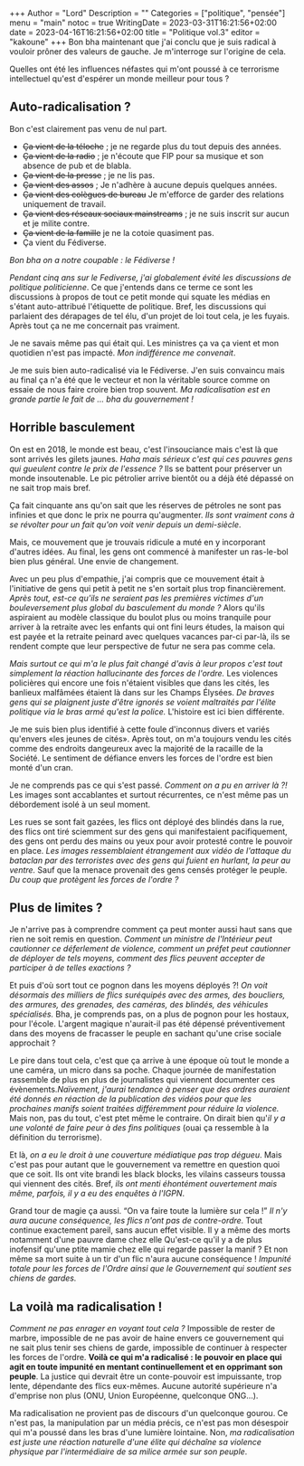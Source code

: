 +++
Author = "Lord"
Description = ""
Categories = ["politique", "pensée"]
menu = "main"
notoc = true
WritingDate = 2023-03-31T16:21:56+02:00
date = 2023-04-16T16:21:56+02:00
title = "Politique vol.3"
editor = "kakoune"
+++
Bon bha maintenant que j'ai conclu que je suis radical à vouloir prôner des valeurs de gauche.
Je m'interroge sur l'origine de cela.

Quelles ont été les influences néfastes qui m'ont poussé à ce terrorisme intellectuel qu'est d'espérer un monde meilleur pour tous ?

## Auto-radicalisation ?
Bon c'est clairement pas venu de nul part.

  - ~~Ça vient de la téloche~~ ; je ne regarde plus du tout depuis des années.
  - ~~Ça vient de la radio~~ ; je n'écoute que FIP pour sa musique et son absence de pub et de blabla.
  - ~~Ça vient de la presse~~ ; je ne lis pas.
  - ~~Ça vient des assos~~ ; Je n'adhère à aucune depuis quelques années.
  - ~~Ça vient des colègues de bureau~~ Je m'efforce de garder des relations uniquement de travail.
  - ~~Ça vient des réseaux sociaux mainstreams~~ ; je ne suis inscrit sur aucun et je milite contre.
  - ~~Ça vient de la famille~~ je ne la cotoie quasiment pas.
  - Ça vient du Fédiverse.

*Bon bha on a notre coupable : le Fédiverse !*

*Pendant cinq ans sur le Fediverse, j'ai globalement évité les discussions de politique politicienne*.
Ce que j'entends dans ce terme ce sont les discussions à propos de tout ce petit monde qui squate les médias en s'étant auto-attribué l'étiquette de politique.
Bref, les discussions qui parlaient des dérapages de tel élu, d'un projet de loi tout cela, je les fuyais.
Après tout ça ne me concernait pas vraiment.

Je ne savais même pas qui était qui.
Les ministres ça va ça vient et mon quotidien n'est pas impacté.
*Mon indifférence me convenait*.

Je me suis bien auto-radicalisé via le Fédiverse.
J'en suis convaincu mais au final ça n'a été que le vecteur et non la véritable source comme on essaie de nous faire croire bien trop souvent.
*Ma radicalisation est en grande partie le fait de … bha du gouvernement !*

## Horrible basculement
On est en 2018, le monde est beau, c'est l'insouciance mais c'est là que sont arrivés les gilets jaunes.
*Haha mais sérieux c'est qui ces pauvres gens qui gueulent contre le prix de l'essence ?*
Ils se battent pour préserver un monde insoutenable.
Le pic pétrolier arrive bientôt ou a déjà été dépassé on ne sait trop mais bref.

Ça fait cinquante ans qu'on sait que les réserves de pétroles ne sont pas infinies et que donc le prix ne pourra qu'augmenter.
*Ils sont vraiment cons à se révolter pour un fait qu'on voit venir depuis un demi-siècle*.

Mais, ce mouvement que je trouvais ridicule a muté en y incorporant d'autres idées.
Au final, les gens ont commencé à manifester un ras-le-bol bien plus général.
Une envie de changement.

Avec un peu plus d'empathie, j'ai compris que ce mouvement était à l'initiative de gens qui petit à petit ne s'en sortait plus trop financièrement.
*Après tout, est-ce qu'ils ne seraient pas les premières victimes d'un bouleversement plus global du basculement du monde ?*
Alors qu'ils aspiraient au modèle classique du boulot plus ou moins tranquile pour arriver à la retraite avec les enfants qui ont fini leurs études, la maison qui est payée et la retraite peinard avec quelques vacances par-ci par-là, ils se rendent compte que leur perspective de futur ne sera pas comme cela.

*Mais surtout ce qui m'a le plus fait changé d'avis à leur propos c'est tout simplement la réaction hallucinante des forces de l'ordre.*
Les violences policières qui encore une fois n'étaient visibles que dans les cités, les banlieux malfâmées étaient là dans sur les Champs Élysées.
*De braves gens qui se plaignent juste d'être ignorés se voient maltraités par l'élite politique via le bras armé qu'est la police.*
L'histoire est ici bien différente.

Je me suis bien plus identifié à cette foule d'inconnus divers et variés qu'envers «les jeunes de cités».
Après tout, on m'a toujours vendu les cités comme des endroits dangeureux avec la majorité de la racaille de la Société.
Le sentiment de défiance envers les forces de l'ordre est bien monté d'un cran.

Je ne comprends pas ce qui s'est passé.
*Comment on a pu en arriver là ?!*
Les images sont accablantes et surtout récurrentes, ce n'est même pas un débordement isolé à un seul moment.

Les rues se sont fait gazées, les flics ont déployé des blindés dans la rue, des flics ont tiré sciemment sur des gens qui manifestaient pacifiquement, des gens ont perdu des mains ou yeux pour avoir protesté contre le pouvoir en place.
*Les images ressemblaient étrangement aux vidéo de l'attaque du bataclan par des terroristes avec des gens qui fuient en hurlant, la peur au ventre.*
Sauf que la menace provenait des gens censés protéger le peuple.
*Du coup que protègent les forces de l'ordre ?*

## Plus de limites ?
Je n'arrive pas à comprendre comment ça peut monter aussi haut sans que rien ne soit remis en question.
*Comment un ministre de l'Intérieur peut cautionner ce déferlement de violence, comment un préfet peut cautionner de déployer de tels moyens, comment des flics peuvent accepter de participer à de telles exactions ?*

Et puis d'où sort tout ce pognon dans les moyens déployés ?!
*On voit désormais des milliers de flics suréquipés avec des armes, des boucliers, des armures, des grenades, des caméras, des blindés, des véhicules spécialisés.*
Bha, je comprends pas, on a plus de pognon pour les hostaux, pour l'école.
L'argent magique n'aurait-il pas été dépensé préventivement dans des moyens de fracasser le peuple en sachant qu'une crise sociale approchait ?

Le pire dans tout cela, c'est que ça arrive à une époque où tout le monde a une caméra, un micro dans sa poche.
Chaque journée de manifestation rassemble de plus en plus de journalistes qui viennent documenter ces évènements.*Naïvement, j'aurai tendance à penser que des ordres auraient été donnés en réaction de la publication des vidéos pour que les prochaines manifs soient traitées différemment pour réduire la violence.*
Mais non, pas du tout, c'est ptet même le contraire.
On dirait bien qu'*il y a une volonté de faire peur à des fins politiques* (ouai ça ressemble à la définition du terrorisme).

Et là, *on a eu le droit à une couverture médiatique pas trop dégueu*.
Mais c'est pas pour autant que le gouvernement va remettre en question quoi que ce soit.
Ils ont vite brandi les black blocks, les vilains casseurs toussa qui viennent des cités.
Bref, *ils ont menti éhontément ouvertement mais même, parfois, il y a eu des enquêtes à l'IGPN*.

Grand tour de magie ça aussi.
“On va faire toute la lumière sur cela !”
*Il n'y aura aucune conséquence, les flics n'ont pas de contre-ordre.*
Tout continue exactement pareil, sans aucun effet visible.
Il y a même des morts notamment d'une pauvre dame chez elle
Qu'est-ce qu'il y a de plus inofensif qu'une ptite mamie chez elle qui regarde passer la manif ?
Et non même sa mort suite à un tir d'un flic n'aura aucune conséquence !
*Impunité totale pour les forces de l'Ordre ainsi que le Gouvernement qui soutient ses chiens de gardes.*

## La voilà ma radicalisation !
*Comment ne pas enrager en voyant tout cela ?*
Impossible de rester de marbre, impossible de ne pas avoir de haine envers ce gouvernement qui ne sait plus tenir ses chiens de garde, impossible de continuer à respecter les forces de l'ordre.
**Voilà ce qui m'a radicalisé : le pouvoir en place qui agit en toute impunité en mentant continuellement et en opprimant son peuple**.
La justice qui devrait être un conte-pouvoir est impuissante, trop lente, dépendante des flics eux-mêmes.
Aucune autorité supérieure n'a d'emprise non plus (ONU, Union Européenne, quelconque ONG…).

Ma radicalisation ne provient pas de discours d'un quelconque gourou.
Ce n'est pas, la manipulation par un média précis, ce n'est pas mon désespoir qui m'a poussé dans les bras d'une lumière lointaine.
Non, *ma radicalisation est juste une réaction naturelle d'une élite qui déchaîne sa violence physique par l'intermédiaire de sa milice armée sur son peuple*.

